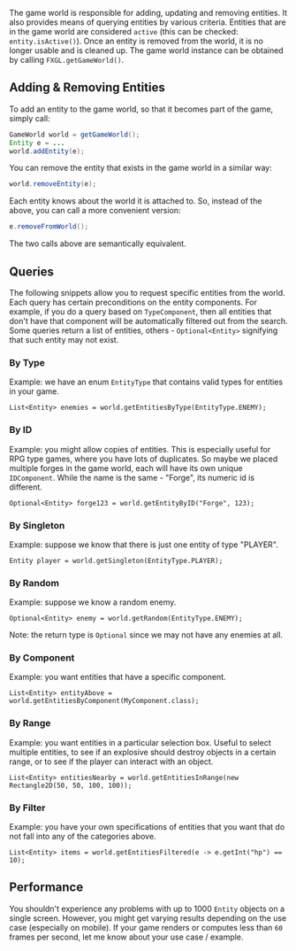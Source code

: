 The game world is responsible for adding, updating and removing entities.
It also provides means of querying entities by various criteria.
Entities that are in the game world are considered `active` (this can be checked: `entity.isActive()`).
Once an entity is removed from the world, it is no longer usable and is cleaned up.
The game world instance can be obtained by calling `FXGL.getGameWorld()`.

## Adding & Removing Entities

To add an entity to the game world, so that it becomes part of the game, simply call:

```java
GameWorld world = getGameWorld();
Entity e = ...
world.addEntity(e);
```

You can remove the entity that exists in the game world in a similar way:

```java
world.removeEntity(e);
```

Each entity knows about the world it is attached to.
So, instead of the above, you can call a more convenient version:

```java
e.removeFromWorld();
```

The two calls above are semantically equivalent.

## Queries

The following snippets allow you to request specific entities from the world.
Each query has certain preconditions on the entity components.
For example, if you do a query based on `TypeComponent`, then all entities that don't have that component will be automatically filtered out from the search.
Some queries return a list of entities, others - `Optional<Entity>` signifying that such entity may not exist.

### By Type

Example: we have an enum `EntityType` that contains valid types for entities in your game.

```
List<Entity> enemies = world.getEntitiesByType(EntityType.ENEMY);
```

### By ID

Example: you might allow copies of entities. This is especially useful for RPG type games, where you have lots of duplicates. So maybe we placed multiple forges in the game world, each will have its own unique `IDComponent`. While the name is the same - "Forge", its numeric id is different.

```
Optional<Entity> forge123 = world.getEntityByID("Forge", 123);
```

### By Singleton

Example: suppose we know that there is just one entity of type "PLAYER".

```
Entity player = world.getSingleton(EntityType.PLAYER);
```

### By Random

Example: suppose we know a random enemy.

```
Optional<Entity> enemy = world.getRandom(EntityType.ENEMY);
```

Note: the return type is `Optional` since we may not have any enemies at all.

### By Component

Example: you want entities that have a specific component.

```
List<Entity> entityAbove = world.getEntitiesByComponent(MyComponent.class);
```

### By Range

Example: you want entities in a particular selection box. Useful to select multiple entities, to see if an explosive should destroy objects in a certain range, or to see if the player can interact with an object.

```
List<Entity> entitiesNearby = world.getEntitiesInRange(new Rectangle2D(50, 50, 100, 100));
```

### By Filter

Example: you have your own specifications of entities that you want that do not fall into any of the categories above.

```
List<Entity> items = world.getEntitiesFiltered(e -> e.getInt("hp") == 10);
```

## Performance

You shouldn't experience any problems with up to 1000 `Entity` objects on a single screen.
However, you might get varying results depending on the use case (especially on mobile).
If your game renders or computes less than `60` frames per second, let me know about your use case / example.